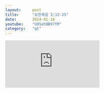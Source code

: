 ```yaml
---
layout:     post
title:      "요한복음 2:12-25"
date:       2024-01-18
youtube:    "U05xhOB97fM"
category:   "qt"
---
```


<div class="youtube">
    <iframe src="https://www.youtube.com/embed/U05xhOB97fM" title="YouTube video player" frameborder="0" allow="accelerometer; autoplay; clipboard-write; encrypted-media; gyroscope; picture-in-picture; web-share" allowfullscreen></iframe>
</div>